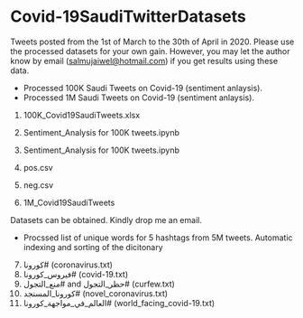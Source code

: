 # Covid-19SaudiTwitterDatasets

Tweets posted from the 1st of March to the 30th of April in 2020. Please use the processed datasets for your own gain. However, you may let the author know by email (salmujaiwel@hotmail.com) if you get results using these data.

 - Processed 100K Saudi Tweets on Covid-19 (sentiment anlaysis).
 - Processed 1M Saudi Tweets on Covid-19 (sentiment anlaysis).

1)	100K_Covid19SaudiTweets.xlsx
2)	Sentiment_Analysis for 100K tweets.ipynb
3) Sentiment_Analysis for 100K tweets.ipynb
4)	pos.csv
5)	neg.csv 

6)	1M_Covid19SaudiTweets

Datasets can be obtained. Kindly drop me an email. 

 - Procssed list of unique words for 5 hashtags from 5M tweets. Automatic indexing and sorting of the dicitonary

7)	كورونا# (coronavirus.txt)
8)	فيروس_كورونا# (covid-19.txt)
9)	منع_التجول# and حظر_التجول# (curfew.txt)
10)	كورونا_المستجد# (novel_coronavirus.txt)
11)	العالم_في_مواجهة_كورونا# (world_facing_covid-19.txt)
